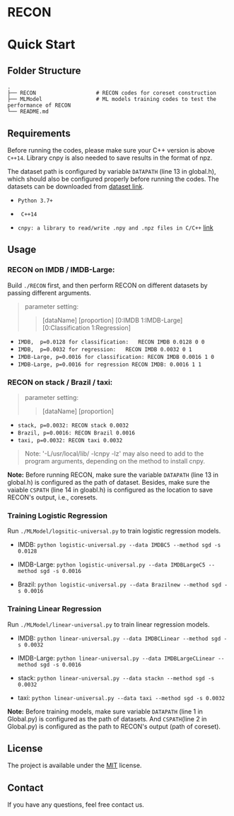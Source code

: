 # RECON



# Quick Start

## Folder Structure

    .
    ├── RECON                   # RECON codes for coreset construction
    ├── MLModel                 # ML models training codes to test the performance of RECON
    └── README.md               



## Requirements
Before running the codes, please make sure your C++ version is above `C++14`. 
Library cnpy is also needed to save results in the format of npz.

The dataset path is configured by variable `DATAPATH` (line 13 in  global.h), which should also be configured properly before running the codes.
The datasets can be downloaded from [dataset link](https://cloud.tsinghua.edu.cn/d/96132c6b279e4097baaa/).
- `Python 3.7+`

- ` C++14`
- `cnpy: a library to read/write .npy and .npz files in C/C++`  [link](https://github.com/rogersce/cnpy)



## Usage

### RECON on IMDB / IMDB-Large:
Build `./RECON` first, and then perform RECON on different datasets by passing different arguments.
> parameter setting:  
>> [dataName] [proportion] [0:IMDB 1:IMDB-Large] [0:Classification 1:Regression]

- `IMDB,  p=0.0128 for classification:   RECON IMDB 0.0128 0 0 `
- `IMDB,  p=0.0032 for regression:   RECON IMDB 0.0032 0 1`
- `IMDB-Large, p=0.0016 for classification: RECON IMDB 0.0016 1 0`
- `IMDB-Large, p=0.0016 for regression RECON IMDB: 0.0016 1 1`



### RECON on stack / Brazil / taxi:


> parameter setting:  
>> [dataName] [proportion] 
- `stack, p=0.0032: RECON stack 0.0032`
- `Brazil, p=0.0016: RECON Brazil 0.0016`
- `taxi, p=0.0032: RECON taxi 0.0032`

>  Note: '-L/usr/local/lib/ -lcnpy -lz' may also need to add to the program arguments, depending on the method to install cnpy.

**Note:** Before running RECON, make sure the variable `DATAPATH` (line 13 in  global.h) is configured as the path of dataset.
Besides, make sure the vaiable `CSPATH` (line 14 in gloabl.h) is configured as the location to save RECON's output, i.e., coresets.


### Training Logistic Regression
Run `./MLModel/logsitic-universal.py` to train logistic regression models.

- IMDB: `python logistic-universal.py --data IMDBC5 --method sgd -s 0.0128 `

- IMDB-Large: `python logistic-universal.py --data IMDBLargeC5 --method sgd -s 0.0016 `


- Brazil: `python logistic-universal.py --data Brazilnew --method sgd -s 0.0016 `

 

### Training Linear Regression
Run `./MLModel/linear-universal.py` to train linear regression models.

- IMDB: `python linear-universal.py --data IMDBCLinear --method sgd -s 0.0032 `

- IMDB-Large: `python linear-universal.py --data IMDBLargeCLinear --method sgd -s 0.0016 `

- stack: `python linear-universal.py --data stackn --method sgd -s 0.0032`


- taxi: `python linear-universal.py --data taxi --method sgd -s 0.0032`

**Note:** Before training models, make sure variable `DATAPATH` (line 1 in  Global.py) is configured as the path of datasets. 
And `CSPATH`(line 2 in  Global.py) is configured as the path to RECON's output (path of coreset).  


## License

The project is available under the [MIT](LICENSE) license.

## Contact
If you have any questions, feel free contact us.
